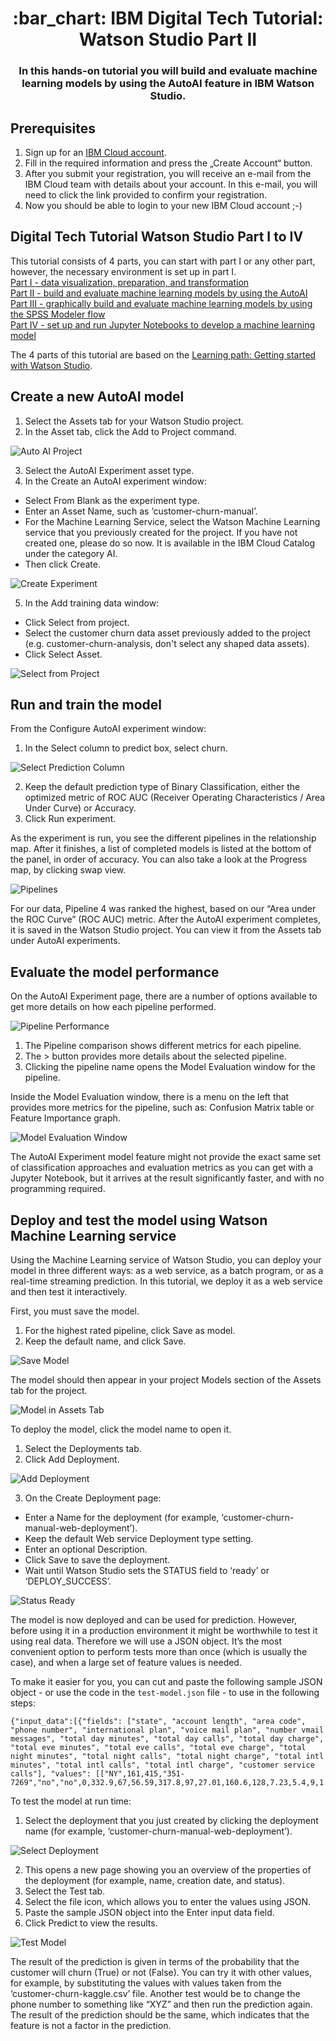 <h1 align="center" style="border-bottom: none;">:bar_chart: IBM Digital Tech Tutorial: Watson Studio Part II</h1>
<h3 align="center">In this hands-on tutorial you will build and evaluate machine learning models by using the AutoAI feature in IBM Watson Studio.</h3>

## Prerequisites

1. Sign up for an [IBM Cloud account](https://cloud.ibm.com/registration).
2. Fill in the required information and press the „Create Account“ button.
3. After you submit your registration, you will receive an e-mail from the IBM Cloud team with details about your account. In this e-mail, you will need to click the link provided to confirm your registration.
4. Now you should be able to login to your new IBM Cloud account ;-)

## Digital Tech Tutorial Watson Studio Part I to IV

This tutorial consists of 4 parts, you can start with part I or any other part, however, the necessary environment is set up in part I.<br>
[Part I - data visualization, preparation, and transformation](https://github.com/you-R-I/Workshop_Watson-Studio-ICP4D-Part1)<br>
[Part II - build and evaluate machine learning models by using the AutoAI](https://github.com/you-R-I/Workshop_Watson-Studio-ICP4D-Part2)<br>
[Part III - graphically build and evaluate machine learning models by using the SPSS Modeler flow](https://github.com/you-R-I/Workshop_Watson-Studio-ICP4D-Part3)<br>
[Part IV - set up and run Jupyter Notebooks to develop a machine learning model](https://github.com/you-R-I/Workshop_Watson-Studio-ICP4D-Part4)

The 4 parts of this tutorial are based on the [Learning path: Getting started with Watson Studio](https://developer.ibm.com/series/learning-path-watson-studio/).

## Create a new AutoAI model

1. Select the Assets tab for your Watson Studio project.
2. In the Asset tab, click the Add to Project command.

![Auto AI Project](readme_images/auto-ai-project.png)

3. Select the AutoAI Experiment asset type.
4. In the Create an AutoAI experiment window:

- Select From Blank as the experiment type.
- Enter an Asset Name, such as ‘customer-churn-manual’.
- For the Machine Learning Service, select the Watson Machine Learning service that you previously created for the project. If you have not created one, please do so now. It is available in the IBM Cloud Catalog under the category AI.
- Then click Create.

![Create Experiment](readme_images/create-experiment.png)

5. In the Add training data window:

- Click Select from project.
- Select the customer churn data asset previously added to the project (e.g. customer-churn-analysis, don't select any shaped data assets).
- Click Select Asset.

![Select from Project](readme_images/select-from-project.png)

## Run and train the model

From the Configure AutoAI experiment window:

1. In the Select column to predict box, select churn.

![Select Prediction Column](readme_images/prediction-column.png)

2. Keep the default prediction type of Binary Classification, either the optimized metric of ROC AUC (Receiver Operating Characteristics / Area Under Curve) or Accuracy.
3. Click Run experiment.

As the experiment is run, you see the different pipelines in the relationship map. After it finishes, a list of completed models is listed at the bottom of the panel, in order of accuracy. You can also take a look at the Progress map, by clicking swap view.

![Pipelines](readme_images/pipelines.png)

For our data, Pipeline 4 was ranked the highest, based on our “Area under the ROC Curve” (ROC AUC) metric. After the AutoAI experiment completes, it is saved in the Watson Studio project. You can view it from the Assets tab under AutoAI experiments.

## Evaluate the model performance

On the AutoAI Experiment page, there are a number of options available to get more details on how each pipeline performed.

![Pipeline Performance](readme_images/pipeline-performance.png)

1. The Pipeline comparison shows different metrics for each pipeline.
2. The > button provides more details about the selected pipeline.
3. Clicking the pipeline name opens the Model Evaluation window for the pipeline.

Inside the Model Evaluation window, there is a menu on the left that provides more metrics for the pipeline, such as: Confusion Matrix table or Feature Importance graph.

![Model Evaluation Window](readme_images/model-evaluation-window.png)

The AutoAI Experiment model feature might not provide the exact same set of classification approaches and evaluation metrics as you can get with a Jupyter Notebook, but it arrives at the result significantly faster, and with no programming required.

## Deploy and test the model using Watson Machine Learning service

Using the Machine Learning service of Watson Studio, you can deploy your model in three different ways: as a web service, as a batch program, or as a real-time streaming prediction. In this tutorial, we deploy it as a web service and then test it interactively.

First, you must save the model.

1. For the highest rated pipeline, click Save as model.
2. Keep the default name, and click Save.

![Save Model](readme_images/save-model.png)

The model should then appear in your project Models section of the Assets tab for the project.

![Model in Assets Tab](readme_images/model-assets.png)

To deploy the model, click the model name to open it.

1. Select the Deployments tab.
2. Click Add Deployment.

![Add Deployment](readme_images/add-deployment.png)

3. On the Create Deployment page:

- Enter a Name for the deployment (for example, ‘customer-churn-manual-web-deployment’).
- Keep the default Web service Deployment type setting.
- Enter an optional Description.
- Click Save to save the deployment.
- Wait until Watson Studio sets the STATUS field to ‘ready’ or ‘DEPLOY_SUCCESS’.

![Status Ready](readme_images/status-ready.png)

The model is now deployed and can be used for prediction. However, before using it in a production environment it might be worthwhile to test it using real data. Therefore we will use a JSON object. It’s the most convenient option to perform tests more than once (which is usually the case), and when a large set of feature values is needed.

To make it easier for you, you can cut and paste the following sample JSON object - or use the code in the `test-model.json` file - to use in the following steps:

```
{"input_data":[{"fields": ["state", "account length", "area code", "phone number", "international plan", "voice mail plan", "number vmail messages", "total day minutes", "total day calls", "total day charge", "total eve minutes", "total eve calls", "total eve charge", "total night minutes", "total night calls", "total night charge", "total intl minutes", "total intl calls", "total intl charge", "customer service calls"], "values": [["NY",161,415,"351-7269","no","no",0,332.9,67,56.59,317.8,97,27.01,160.6,128,7.23,5.4,9,1.46,4]]}]}
```

To test the model at run time:

1. Select the deployment that you just created by clicking the deployment name (for example, ‘customer-churn-manual-web-deployment’).

![Select Deployment](readme_images/select-deployment.png)

2. This opens a new page showing you an overview of the properties of the deployment (for example, name, creation date, and status).
3. Select the Test tab.
4. Select the file icon, which allows you to enter the values using JSON.
5. Paste the sample JSON object into the Enter input data field.
6. Click Predict to view the results.

![Test Model](readme_images/test-model.png)

The result of the prediction is given in terms of the probability that the customer will churn (True) or not (False). You can try it with other values, for example, by substituting the values with values taken from the ‘customer-churn-kaggle.csv’ file. Another test would be to change the phone number to something like “XYZ” and then run the prediction again. The result of the prediction should be the same, which indicates that the feature is not a factor in the prediction.


